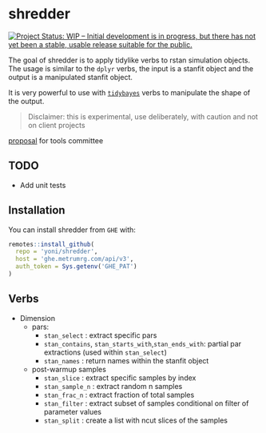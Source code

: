 
<!-- README.md is generated from README.Rmd. Please edit that file -->

# shredder

<!-- badges: start -->

[![Project Status: WIP – Initial development is in progress, but there
has not yet been a stable, usable release suitable for the
public.](https://www.repostatus.org/badges/latest/wip.svg)](https://www.repostatus.org/#wip)
<!-- badges: end -->

The goal of shredder is to apply tidylike verbs to rstan simulation
objects. The usage is similar to the `dplyr` verbs, the input is a
stanfit object and the output is a manipulated stanfit object.

It is very powerful to use with [`tidybayes`](#tidybayes) verbs to
manipulate the shape of the output.

> Disclaimer: this is experimental, use deliberately, with caution and
> not on client
projects

[proposal](https://docs.google.com/document/d/1_xFfVPPmPMQoFwpyGoL4N6kGNXLY0hZSEtmSiY03IXY/edit)
for tools committee

## TODO

  - Add unit tests

## Installation

You can install shredder from `GHE` with:

``` r
remotes::install_github(
  repo = 'yoni/shredder',
  host = 'ghe.metrumrg.com/api/v3',
  auth_token = Sys.getenv('GHE_PAT')
)
```

## Verbs

  - Dimension
      - pars:
          - `stan_select` : extract specific pars
          - `stan_contains`, `stan_starts_with`,`stan_ends_with`:
            partial par extractions (used within `stan_select`)
          - `stan_names` : return names within the stanfit object
      - post-warmup samples
          - `stan_slice` : extract specific samples by index
          - `stan_sample_n` : extract random n samples
          - `stan_frac_n` : extract fraction of total samples
          - `stan_filter` : extract subset of samples conditional on
            filter of parameter values
          - `stan_split` : create a list with ncut slices of the samples
